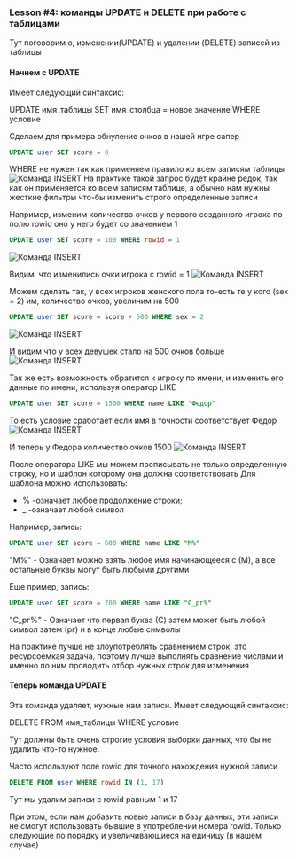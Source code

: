 ### Lesson #4: команды UPDATE и DELETE при работе с таблицами
Тут поговорим о, изменении(UPDATE) и удалении (DELETE) записей из таблицы

#### Начнем с UPDATE 
Имеет следующий синтаксис:

UPDATE имя_таблицы SET имя_столбца = новое значение WHERE условие

Сделаем для примера обнуление очков в нашей игре сапер

```SQL
UPDATE user SET score = 0
```
WHERE не нужен так как применяем правило ко всем записям таблицы
![Команда INSERT](img/0022.png)
На практике такой запрос будет крайне редок, так как он применяется 
ко всем записям таблице, а обычно нам нужны жесткие фильтры что-бы
изменить строго определенные записи

Например, изменим количество очков у первого созданного игрока
по полю rowid оно у него будет со значением 1
```SQL
UPDATE user SET score = 100 WHERE rowid = 1
```
![Команда INSERT](img/0024.png)

Видим, что изменились очки игрока с rowid = 1
![Команда INSERT](img/0023.png)

Можем сделать так, у всех игроков женского пола то-есть те у кого (sex = 2)
им, количество очков, увеличим на 500
```SQL
UPDATE user SET score = score + 500 WHERE sex = 2
```
![Команда INSERT](img/0025.png)

И видим что у всех девушек стало на 500 очков больше
![Команда INSERT](img/0026.png)

Так же есть возможность обратится к игроку по имени, и изменить его
данные по имени, используя оператор LIKE
```SQL
UPDATE user SET score = 1500 WHERE name LIKE "Федор"
```
То есть условие сработает если имя в точности соответствует Федор
![Команда INSERT](img/0027.png)

И теперь у Федора количество очков 1500
![Команда INSERT](img/0028.png)

После оператора LIKE мы можем прописывать не только определенную строку,
но и шаблон которому она должна соответствовать
Для шаблона можно использовать:
 - % -означает любое продолжение строки;
 - _ -означает любой символ

Например, запись:
```SQL
UPDATE user SET score = 600 WHERE name LIKE "М%"
```
"М%" - Означает можно взять любое имя начинающееся с (М), 
а все остальные буквы могут быть любыми другими

Еще пример, запись:
```SQL
UPDATE user SET score = 700 WHERE name LIKE "С_рг%"
```
"С_рг%" - Означает что первая буква (С) затем может быть любой символ
затем (рг) и в конце любые символы

На практике лучше не злоупотреблять сравнением строк, это ресурсоемкая
задача, поэтому лучше выполнять сравнение числами и именно по ним проводить
отбор нужных строк для изменения

#### Теперь команда UPDATE 
Эта команда удаляет, нужные нам записи.
Имеет следующий синтаксис:

DELETE FROM имя_таблицы WHERE условие

Тут должны быть очень строгие условия выборки данных, что бы не удалить
что-то нужное.

Часто используют поле rowid для точного нахождения нужной записи
```SQL
DELETE FROM user WHERE rowid IN (1, 17)
```
Тут мы удалим записи c rowid равным 1 и 17

При этом, если нам добавить новые записи в базу данных, эти записи не 
смогут использовать бывшие в употреблении номера rowid. 
Только следующие по порядку и увеличивающиеся на единицу (в нашем случае)
